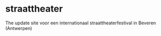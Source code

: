 # straattheater
The update site voor een internationaal straattheaterfestival in Beveren (Antwerpen)

